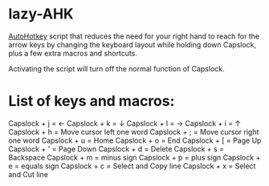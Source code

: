 # lazy-AHK

[AutoHotkey](https://www.autohotkey.com/) script that reduces the need for your right hand to reach for the arrow keys by changing the keyboard layout while holding down Capslock, plus a few extra macros and shortcuts.

Activating the script will turn off the normal function of Capslock.

# List of keys and macros:

Capslock + j = ←
Capslock + k = ↓
Capslock + l = →
Capslock + i = ↑
Capslock + h = Move cursor left one word
Capslock + ; = Move cursor right one word
Capslock + u = Home
Capslock + o = End
Capslock + \[ = Page Up
Capslock + ' = Page Down
Capslock + d = Delete
Capslock + s = Backspace
Capslock + m = minus sign
Capslock + p = plus sign
Capslock + e = equals sign
Capslock + c = Select and Copy line
Capslock + x = Select and Cut line
